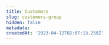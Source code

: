 ```yaml
---
title: Customers
slug: customers-group
hidden: false
metadata:
createdAt: '2023-04-12T02:07:13.250Z'
---
```

